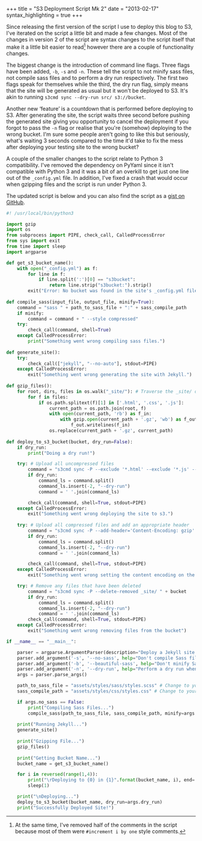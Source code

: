 +++
title = "S3 Deployment Script Mk 2"
date = "2013-02-17"
syntax_highlighting = true
+++

Since releasing the first version of the script I use to deploy this blog to S3, I've iterated on the script a little bit and made a few changes. Most of the changes in version 2 of the script are syntax changes to the script itself that make it a little bit easier to read[^1] however there are a couple of functionality changes.

The biggest change is the introduction of command line flags. Three flags have been added, `-b`, `-s` and `-n`. These tell the script to not minify sass files, not compile sass files and to perform a dry run respectively. The first two flags speak for themselves while the third, the dry run flag, simply means that the site will be generated as usual but it won't be deployed to S3. It's akin to running `s3cmd sync --dry-run src/ s3://bucket`. 

Another new ‘feature’ is a countdown that is performed before deploying to S3. After generating the site, the script waits three second before pushing the generated site giving you opportunity to cancel the deployment if you forgot to pass the `-n` flag or realise that you're (somehow) deploying to the wrong bucket. I'm sure some people aren't going to like this but seriously, what's waiting 3 seconds compared to the time it'd take to fix the mess after deploying your testing site to the wrong bucket?

A couple of the smaller changes to the script relate to Python 3 compatibility. I've removed the dependency on PyYaml since it isn't compatible with Python 3 and it was a bit of an overkill to get just one line out of the `_config.yml` file. In addition, I've fixed a crash that would occur when gzipping files and the script is run under Python 3.

The updated script is below and you can also find the script as a [gist on GitHub][script-github]. 

```python
#! /usr/local/bin/python3

import gzip
import os
from subprocess import PIPE, check_call, CalledProcessError
from sys import exit
from time import sleep
import argparse

def get_s3_bucket_name():
    with open("_config.yml") as f:
        for line in f:
            if line.split(':')[0] == "s3bucket":
                return line.strip("s3bucket:").strip()
        exit("Error: No bucket was found in the site's _config.yml file")
        
def compile_sass(input_file, output_file, minify=True):
    command = "sass " + path_to_sass_file + ":" + sass_compile_path
    if minify:
        command = command + " --style compressed"
    try:
        check_call(command, shell=True)
    except CalledProcessError:
        print("Something went wrong compiling sass files.")
        
def generate_site():
    try:
        check_call(["jekyll", "--no-auto"], stdout=PIPE)
    except CalledProcessError:
        exit("Something went wrong generating the site with Jekyll.")
        
def gzip_files():
    for root, dirs, files in os.walk("_site/"): # Traverse the _site/ directory
        for f in files:
            if os.path.splitext(f)[1] in ['.html', '.css', '.js']:
                current_path = os.path.join(root, f)
                with open(current_path, 'rb') as f_in:
                    with gzip.open(current_path + '.gz', 'wb') as f_out:
                        f_out.writelines(f_in)
                os.replace(current_path + '.gz', current_path)
        
def deploy_to_s3_bucket(bucket, dry_run=False):
    if dry_run:
        print("Doing a dry run!")

    try: # Upload all uncompressed files
        command = "s3cmd sync -P --exclude '*.html' --exclude '*.js' --exclude '*.css' _site/ " + bucket
        if dry_run:
            command_ls = command.split()
            command_ls.insert(-2, "--dry-run")
            command = ' '.join(command_ls)

        check_call(command, shell=True, stdout=PIPE)
    except CalledProcessError:
        exit("Something went wrong deploying the site to s3.")
    
    try: # Upload all compressed files and add an appropriate header
        command = "s3cmd sync -P --add-header='Content-Encoding: gzip' --exclude '*.*' --include '*.html' --include '*.js' --include '*.css' _site/ " + bucket
        if dry_run:
            command_ls = command.split()
            command_ls.insert(-2, "--dry-run")
            command = ' '.join(command_ls)

        check_call(command, shell=True, stdout=PIPE)
    except CalledProcessError:
        exit("Something went wrong setting the content encoding on the files deployed to s3")

    try: # Remove any files that have been deleted
        command = "s3cmd sync -P --delete-removed _site/ " + bucket
        if dry_run:
            command_ls = command.split()
            command_ls.insert(-2, "--dry-run")
            command = ' '.join(command_ls)
        check_call(command, shell=True, stdout=PIPE)
    except CalledProcessError:
        exit("Something went wrong removing files from the bucket")

if __name__ == "__main__":

    parser = argparse.ArgumentParser(description="Deploy a Jekyll site to Amazon S3")
    parser.add_argument('-s', '--no-sass', help="Don't compile Sass files", action='store_true')
    parser.add_argument('-b', '--beautiful-sass', help="Don't minify Sass files", action='store_false')
    parser.add_argument('-n', '--dry-run', help="Perform a dry run when deploying to S3 (akin to running s3cmd with the --dry-run flag)", action='store_true')
    args = parser.parse_args()

    path_to_sass_file = "assets/styles/sass/styles.scss" # Change to your path
    sass_compile_path = "assets/styles/css/styles.css" # Change to your path

    if args.no_sass == False:
        print("Compiling Sass Files...")
        compile_sass(path_to_sass_file, sass_compile_path, minify=args.beautiful_sass)
    
    print("Running Jekyll...")
    generate_site()
    
    print("Gzipping File...")
    gzip_files()
    
    print("Getting Bucket Name...")
    bucket_name = get_s3_bucket_name()

    for i in reversed(range(1,4)):
        print("\rDeploying to {0} in {1}".format(bucket_name, i), end='')
        sleep(1)

    print("\nDeploying...")
    deploy_to_s3_bucket(bucket_name, dry_run=args.dry_run)
    print("Successfully Deployed Site!")
```

[^1]: At the same time, I've removed half of the comments in the script because most of them were `#increment i by one` style comments. 

[script-github]: https://gist.github.com/alexjohnj/4559517